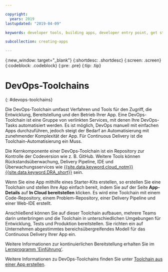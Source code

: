 ```yaml
---

copyright:
  years: 2019
lastupdated: "2019-04-09"

keywords: developer tools, building apps, developer entry point, get started coding, DevOps, toolchain

subcollection: creating-apps

---
```

{:new_window: target="_blank"}
{:shortdesc: .shortdesc}
{:screen: .screen}
{:codeblock: .codeblock}
{:pre: .pre}
{:tip: .tip}

# DevOps-Toolchains
{: #devops-toolchains}

Die DevOps-Toolchain umfasst Verfahren und Tools für den Zugriff, die Entwicklung, Bereitstellung und den Betrieb Ihrer App. Eine DevOps-Toolchain ist eine Gruppe von verlinkten Services, mit denen Ihre DevOps-Tasks automatisiert werden. Es ist möglich, DevOps manuell mit einfachen Apps durchzuführen, jedoch steigt der Bedarf an Automatisierung mit zunehmender Komplexität der App. Für Continuous Delivery ist die Toolchain-Automatisierung ein Muss.

Die Kernkomponente einer DevOps-Toolchain ist ein Repository zur Kontrolle der Codeversion wie z. B. GitHub. Weitere Tools können Rückstandsüberwachung, Delivery Pipeline, IDE und Überwachungsservices wie [{{site.data.keyword.cloud_notm}} {{site.data.keyword.DRA_short}}](/docs/services/DevOpsInsights?topic=DevOpsInsights-getting-started) sein.

Wenn Sie eine App mithilfe eines Starter-Kits erstellen, so erstellen Sie eine Toolchain und stellen Ihre App einfach bereit, indem Sie auf der Seite **App-Details** auf **In Cloud bereitstellen** klicken. Es wird eine Toolchain mit einem Code-Repository, einem Problem-Repository, einer Delivery Pipeline und einer Web-IDE erstellt.

Anschließend können Sie auf dieser Toolchain aufbauen, mehrere Teams darin unterbringen und die Toolchain in unterschiedlichen Umgebungen für Entwicklung, Tests und Produktion bereitstellen. Sie richten ein auf Unternehmen abgestimmtes bereichsübergreifendes Modell für das Continuous Delivery Ihrer App ein.

Weitere Informationen zur kontinuierlichen Bereitstellung erhalten Sie im [Lernprogramm 'Einführung'](/docs/services/ContinuousDelivery?topic=ContinuousDelivery-cd_getting_started).

Weitere Informationen zu DevOps-Toolchains finden Sie unter [Toolchain aus einer App erstellen](/docs/services/ContinuousDelivery?topic=ContinuousDelivery-toolchains_getting_started).
